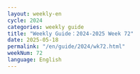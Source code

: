 ```yaml
---
layout: weekly-en
cycle: 2024
categories: weekly guide
title: "Weekly Guide：2024-2025 Week 72"
date: 2025-05-18
permalink: "/en/guide/2024/wk72.html"
weekNum: 72
language: English
---
```

